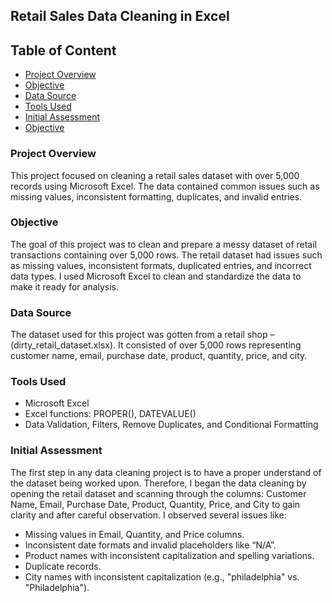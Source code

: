 ## Retail Sales Data Cleaning in Excel

## Table of Content
- [Project Overview](#project-overview)
- [Objective](#objective)
- [Data Source](#data-source)
- [Tools Used](#tools-used)
- [Initial Assessment](#initial-assessment)
- [Objective](#objective)
   
### Project Overview
This project focused on cleaning a retail sales dataset with over 5,000 records using Microsoft Excel. The data contained common issues such as missing values, inconsistent formatting, duplicates, and invalid entries.

### Objective
The goal of this project was to clean and prepare a messy dataset of retail transactions containing over 5,000 rows. The retail dataset had issues such as missing values, inconsistent formats, duplicated entries, and incorrect data types. I used Microsoft Excel to clean and standardize the data to make it ready for analysis.

### Data Source
The dataset used for this project was gotten from a retail shop – (dirty_retail_dataset.xlsx). It consisted of over 5,000 rows representing customer name, email, purchase date, product, quantity, price, and city.

### Tools Used
- Microsoft Excel
- Excel functions: PROPER(), DATEVALUE()
- Data Validation, Filters, Remove Duplicates, and Conditional Formatting

### Initial Assessment
The first step in any data cleaning project is to have a proper understand of the dataset being worked upon.  Therefore, I began the data cleaning by opening the retail dataset and scanning through the columns: Customer Name, Email, Purchase Date, Product, Quantity, Price, and City to gain clarity and after careful observation. I observed several issues like:
- Missing values in Email, Quantity, and Price columns.
- Inconsistent date formats and invalid placeholders like “N/A”.
- Product names with inconsistent capitalization and spelling variations.
- Duplicate records.
- City names with inconsistent capitalization (e.g., "philadelphia" vs. "Philadelphia").



